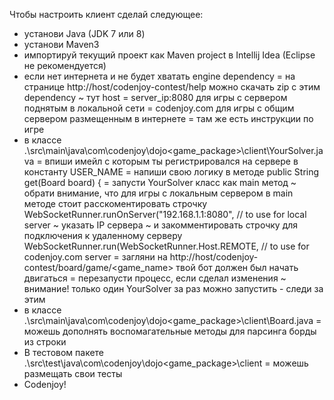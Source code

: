 Чтобы настроить клиент сделай следующее:
- установи Java (JDK 7 или 8)
- установи Maven3
- импортируй текущий проект как Maven project в Intellij Idea (Eclipse не рекомендуется)
- если нет интернета и не будет хватать engine dependency
    = на странице http://host/codenjoy-contest/help можно скачать zip с этим dependency
        ~ тут host
            = server_ip:8080 для игры с сервером поднятым в локальной сети
            = codenjoy.com для игры с общим сервером размещенным в интернете
    = там же есть инструкции по игре
- в классе .\src\main\java\com\codenjoy\dojo\<game_package>\client\YourSolver.java
    = впиши имейл с которым ты регистрировался на сервере в константу USER_NAME
    = напиши свою логику в методе
        public String get(Board board) {
    = запусти YourSolver класс как main метод
        ~ обрати внимание, что для игры с локальным сервером в main методе стоит расскоментировать строчку
            WebSocketRunner.runOnServer("192.168.1.1:8080", // to use for local server
        ~ указать IP сервера
        ~ и закомментировать строчку для подключения к удаленному серверу
            WebSocketRunner.run(WebSocketRunner.Host.REMOTE, // to use for codenjoy.com server
    = загляни на http://host/codenjoy-contest/board/game/<game_name>
      твой бот должен был начать двигаться
    = перезапусти процесс, если сделал изменения
        ~ внимание! только один YourSolver за раз можно запустить - следи за этим
- в классе .\src\main\java\com\codenjoy\dojo\<game_package>\client\Board.java
    = можешь дополнять воспомагательные методы для парсинга борды из строки
- В тестовом пакете .\src\test\java\com\codenjoy\dojo\<game_package>\client
    = можешь размещать свои тесты
- Codenjoy!